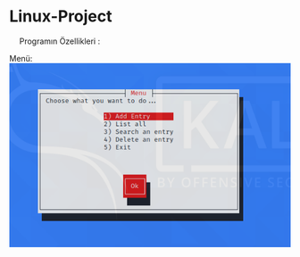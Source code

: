 # Linux-Project

&emsp; Programın Özellikleri :

Menü:
![alt text](https://raw.githubusercontent.com/Edaaltuntas/Linux-Project/main/images/1.PNG)
